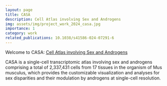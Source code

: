 ```yaml
---
layout: page
title: CASA
description: Cell Atlas involving Sex and Androgens
img: assets/img/project_work_2024_casa.jpg
importance: 1
category: work
related_publications: 10.1038/s41586-024-07291-6
---
```


Welcome to CASA: <a href="https://casadbtools.com/" target="_blank">Cell Atlas involving Sex and Androgens</a>

CASA is a single-cell transcriptomic atlas involving sex and androgens comprising a total of 2,337,431 cells from 17 tissues in the organism of Mus musculus, which provides the customizable visualization and analyses for sex disparities and their modulation by androgens at single-cell resolution.
